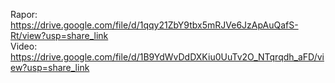 Rapor: https://drive.google.com/file/d/1qqy21ZbY9tbx5mRJVe6JzApAuQafS-Rt/view?usp=share_link                           
Video: https://drive.google.com/file/d/1B9YdWvDdDXKiu0UuTv2O_NTqrqdh_aFD/view?usp=share_link
